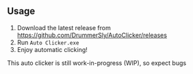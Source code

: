 ## Usage
1. Download the latest release from https://github.com/DrummerSly/AutoClicker/releases
2. Run `Auto Clicker.exe`
3. Enjoy automatic clicking!

This auto clicker is still work-in-progress (WIP), so expect bugs
